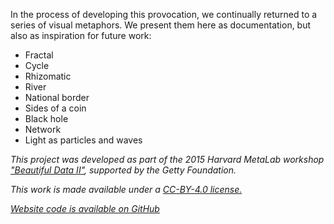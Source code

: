 In the process of developing this provocation, we continually returned to a series of visual metaphors. We present them here as documentation, but also as inspiration for future work:

- Fractal
- Cycle
- Rhizomatic
- River
- National border
- Sides of a coin
- Black hole
- Network
- Light as particles and waves

_This project was developed as part of the 2015 Harvard MetaLab workshop ["Beautiful Data II"](http://beautifuldata.metalab.harvard.edu/), supported by the Getty Foundation._

_This work is made available under a [CC-BY-4.0 license.](http://creativecommons.org/licenses/by/4.0/)_

_[Website code is available on GitHub](https://github.com/mdlincoln/duality)_
